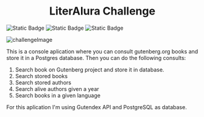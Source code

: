 <h1 align="center"> LiterAlura Challenge </h1>

![Static Badge](https://img.shields.io/badge/Status-Finished-green)
![Static Badge](https://img.shields.io/badge/Technology-Java-blue)
![Static Badge](https://img.shields.io/badge/Database-PostgreSQL-blue)

![challengeImage](https://github.com/AlexCastel14/ConversorMonedaChallenge/assets/53499354/1f74396a-5c1c-4d2c-b2ea-217a020672e5)

This is a console aplication where you can consult gutenberg.org books and store it in a Postgres database. Then you can do the following consults:

1. Search book on Gutenberg project and store it in database.
2. Search stored books
3. Search stored authors
4. Search alive authors given a year
5. Search books in a given language

For this aplication I'm using Gutendex API and PostgreSQL as database.
